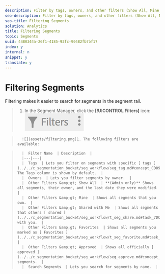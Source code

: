 ```yaml
---
description: Filter by tags, owners, and other filters (Show All, Mine, Shared With me, Favorites, and Approved.)
seo-description: Filter by tags, owners, and other filters (Show All, Mine, Shared With me, Favorites, and Approved.)
seo-title: Filtering Segments
solution: Analytics
title: Filtering Segments
topic: Segments
uuid: 4480344a-26f1-4185-93fc-90482fb7bf17
index: y
internal: n
snippet: y
translate: y
---
```


# Filtering Segments

Filtering makes it easier to search for segments in the segment rail. 

>1. In the Segment Manager, click the **[!UICONTROL  Filters]** icon:  ![](assets/filter_icon.png)

>       ![](assets/filtering.png)1. The following filters are available:


>       |  Filter Name  | Description  |
>       |---|---|
>       |  Tags  | Lets you filter on segments with specific [ tags ](../../c_segmentation_bucket/seg_workflow/seg_tag.md#concept_CD892CEB326C4986A1B67487052DBA50). The Tags column is shown by default.  |
>       |  Owners  | Lets you filter segments by owner.  |
>       |  Other Filters &amp;gt; Show All  | **(Admin only)** Shows all segments, their owner, and the last date they were modified.  |
>       |  Other Filters &amp;gt; Mine  | Shows all segments that you own.  |
>       |  Other Filters &amp;gt; Shared with Me  | Shows all segments that others [ shared ](../../c_segmentation_bucket/seg_workflow/t_seg_share.md#task_7DC54643083E42C28F918E4F0845C5A5) with you.  |
>       |  Other Filters &amp;gt; Favorites  | Shows all segments you marked as [ Favorites ](../../c_segmentation_bucket/seg_workflow/t_seg_favorite.md#task_F45DFA3FBF0C4082B46A0D032CB20FC5).  |
>       |  Other Filters &amp;gt; Approved  | Shows all officially [ approved ](../../c_segmentation_bucket/seg_workflow/seg_approve.md#concept_DF477F151A9E483A92ED1DDAAF035953) segments.  |
>       |  Search Segments  | Lets you search for segments by name.  |

